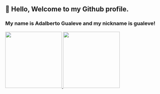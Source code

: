## 👋 Hello, Welcome to my Github profile.
### My name is Adalberto Gualeve and my nickname is gualeve!

<div>
<a href="https://github.com/gualeve">
<img height="180em" src="https://github-readme-stats.vercel.app/api/top-langs/?username=gualeve&layout=compact&langs_count=7&theme=dracula"/>
<img height="180em" src="https://github-readme-stats.vercel.app/api?username=gualeve&show_icons=true&theme=dracula&include_all_commits=true&count_private=true"/>
</div>

<!--
**gualeve/gualeve** is a ✨ _special_ ✨ repository because its `README.md` (this file) appears on your GitHub profile.

Here are some ideas to get you started:

- 🔭 I’m currently working on ...
- 🌱 I’m currently learning ...
- 👯 I’m looking to collaborate on ...
- 🤔 I’m looking for help with ...
- 💬 Ask me about ...
- 📫 How to reach me: ...
- 😄 Pronouns: ...
- ⚡ Fun fact: ...
-->
